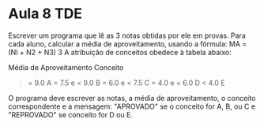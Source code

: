 # Aula 8 TDE

Escrever um programa que lê as 3 notas obtidas por ele em provas. Para cada aluno, calcular a média de aproveitamento, usando a fórmula:
	     MA = (Nl + N2 + N3)
	               	3
A atribuição de conceitos obedece à tabela abaixo:

Média de Aproveitamento
			   Conceito
>= 9.0			   A
>= 7.5 e < 9.0	   B
>= 6.0 e < 7.5     C
>= 4.0 e < 6.0     D
< 4.0              E

O programa deve escrever as notas, a média de aproveitamento, o conceito correspondente e a mensagem: "APROVADO" se o conceito for A, B, ou C e "REPROVADO" se conceito for D ou E.

